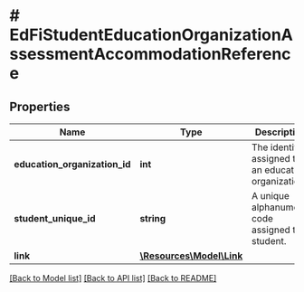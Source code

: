 # # EdFiStudentEducationOrganizationAssessmentAccommodationReference

## Properties

Name | Type | Description | Notes
------------ | ------------- | ------------- | -------------
**education_organization_id** | **int** | The identifier assigned to an education organization. |
**student_unique_id** | **string** | A unique alphanumeric code assigned to a student. |
**link** | [**\Resources\Model\Link**](Link.md) |  | [optional]

[[Back to Model list]](../../README.md#models) [[Back to API list]](../../README.md#endpoints) [[Back to README]](../../README.md)
